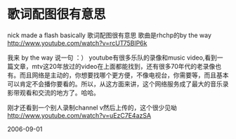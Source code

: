 # 歌词配图很有意思

nick made a flash basically 歌词配图很有意思
歌曲是rhchp的by the way
http://www.youtube.com/watch?v=rcUT75BlP6k

我来 by the way 说一句 ：）  youtube有很多乐队的录像和music video,看到一篇文章，mtv这20年放过的video在上面都能找到，还有很多70年代的老录像也有。而且网络是主动的，你想要找哪个更方便，不像电视台，你需要等，而且基本可以肯定不会播你要看的。所以，从这方面来讲，这个网络服务成了最大的音乐录影带观看和交流的地方了。哈哈。

刚才还看到一个别人录制channel v然后上传的，这个很少见呦 
http://www.youtube.com/watch?v=uEzC7E4azSA


2006-09-01